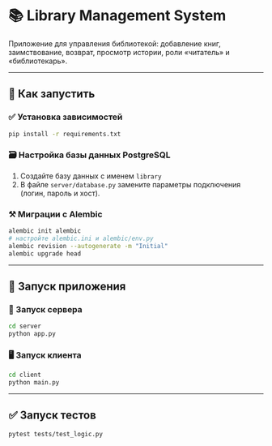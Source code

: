 # 📚 Library Management System

Приложение для управления библиотекой: добавление книг, заимствование, возврат, просмотр истории, роли «читатель» и «библиотекарь».

---

## 🧪 Как запустить

### ✅ Установка зависимостей
```bash
pip install -r requirements.txt
```

### 🗃️ Настройка базы данных PostgreSQL
1. Создайте базу данных с именем `library`
2. В файле `server/database.py` замените параметры подключения (логин, пароль и хост).

### ⚒️ Миграции с Alembic
```bash
alembic init alembic
# настройте alembic.ini и alembic/env.py
alembic revision --autogenerate -m "Initial"
alembic upgrade head
```

---

## 🚀 Запуск приложения

### 🔧 Запуск сервера
```bash
cd server
python app.py
```

### 🖥️ Запуск клиента
```bash
cd client
python main.py
```

---

## ✅ Запуск тестов
```bash
pytest tests/test_logic.py
```